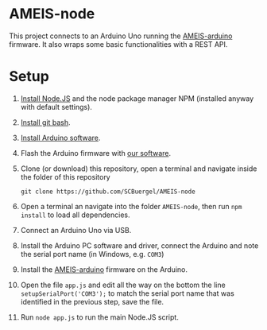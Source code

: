 # AMEIS-node
This project connects to an Arduino Uno running the [AMEIS-arduino](https://github.com/SCBuergel/AMEIS-Arduino) firmware. It also wraps some basic functionalities with a REST API.

# Setup
1. [Install Node.JS](https://nodejs.org/en/download/) and the node package manager NPM (installed anyway with default settings).
2. [Install git bash](https://git-scm.com/download).
3. [Install Arduino software](https://www.arduino.cc/en/Main/Software).
4. Flash the Arduino firmware with [our software](https://github.com/SCBuergel/AMEIS-Arduino).
5. Clone (or download) this repository, open a terminal and navigate inside the folder of this repository

    `git clone https://github.com/SCBuergel/AMEIS-node`
 
6. Open a terminal an navigate into the folder `AMEIS-node`, then run `npm install` to load all dependencies.
7. Connect an Arduino Uno via USB.
8. Install the Arduino PC software and driver, connect the Arduino and note the serial port name (in Windows, e.g. `COM3`)
6. Install the [AMEIS-arduino](https://github.com/SCBuergel/AMEIS-Arduino) firmware on the Arduino.
6. Open the file `app.js` and edit all the way on the bottom the line `setupSerialPort('COM3');` to match the serial port name that was identified in the previous step, save the file.
7. Run `node app.js` to run the main Node.JS script.
